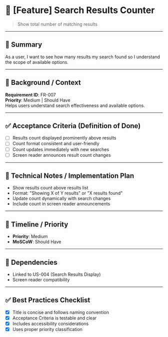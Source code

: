 # 🔖 [Feature] Search Results Counter
> Show total number of matching results

---

## 🎯 Summary
As a user, I want to see how many results my search found so I understand the scope of available options.

---

## 🧩 Background / Context
**Requirement ID**: FR-007  
**Priority**: Medium | Should Have  
Helps users understand search effectiveness and available options.

---

## ✅ Acceptance Criteria (Definition of Done)
- [ ] Results count displayed prominently above results
- [ ] Count format consistent and user-friendly
- [ ] Count updates immediately with new searches
- [ ] Screen reader announces result count changes

---

## 🧪 Technical Notes / Implementation Plan
- Show results count above results list
- Format: "Showing X of Y results" or "X results found"
- Update count dynamically with search changes
- Include count in screen reader announcements

---

## 📅 Timeline / Priority
- **Priority**: Medium
- **MoSCoW**: Should Have

---

## 🔗 Dependencies
- Linked to US-004 (Search Results Display)
- Screen reader compatibility

---

## ✅ Best Practices Checklist
- [x] Title is concise and follows naming convention  
- [x] Acceptance Criteria is testable and clear  
- [x] Includes accessibility considerations
- [x] Uses proper priority classification